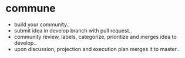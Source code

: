 # commune

- build your community..
- submit idea in develop branch with pull request..
- community review, labels, categorize, prioritize and merges idea to develop..
- upon discussion, projection and execution plan merges it to master..
